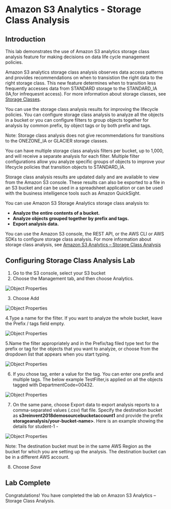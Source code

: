 # Amazon S3 Analytics - Storage Class Analysis

## Introduction
This lab demonstrates the use of Amazon S3 analytics storage class analysis feature for making decisions on data life cycle management policies.

Amazon S3 analytics storage class analysis observes data access patterns and provides recommendations on when to transistion the right data to the right storage class. This new feature determines when to transition less frequently accesses data from STANDARD storage to the STANDARD_IA (IA,for infrequesnt access). For more information about storage classes, see [Storage Classes](https://docs.aws.amazon.com/AmazonS3/latest/dev/storage-class-intro.html).

You can use the storage class analysis results for improving the lifecycle policies. You can configure storage class analysis to analyze all the objects in a bucket or you can configure filters to group objects together for analysis by common prefix, by object tags or by both prefix and tags. 


Note: Storage class analysis does not give recommendations for transitions to the ONEZONE_IA or GLACIER storage classes.

You can have multiple storage class analysis filters per bucket, up to 1,000, and will receive a separate analysis for each filter. Multiple filter configurations allow you analyze specific groups of objects to improve your lifecycle policies that transition objects to STANDARD_IA.

Storage class analysis results are updated daily and are available to view from the Amazon S3 console. These results can also be exported to a file in an S3 bucket and can be used in a spreadsheet application or can be used with the business intelligence tools such as Amazon QuickSight.

You can use Amazon S3 Storage Analytics storage class analysis to:
* **Analyze the entire contents of a bucket.**
* **Analyze objects grouped together by prefix and tags.**
* **Export analysis data.**

You can use the Amazon S3 console, the REST API, or the AWS CLI or AWS SDKs to configure storage class analysis. For more information about storage class analysis, see [Amazon S3 Analytics – Storage Class Analysis](https://docs.aws.amazon.com/AmazonS3/latest/dev/analytics-storage-class.html)

## Configuring Storage Class Analysis Lab

1. Go to the S3 console, select your S3 bucket
2. Choose the Management tab, and then choose Analytics.

![Object Properties](../images/SA-choose-management-tab.png)

3. Choose Add

![Object Properties](../images/SA-storage-class-analysis-add-filter.png)

4.Type a name for the filter. If you want to analyze the whole bucket, leave the Prefix / tags field empty.

![Object Properties](../images/SA-storage-class-analysis-filter.png)

5.Name the filter appropriately and in the Prefix/tag filed type text for the prefix or tag for the objects that you want to analyze, or choose from the dropdown list that appears when you start typing.

![Object Properties](../images/SA-storage-class-analysis-prefix.png)

6. If you chose tag, enter a value for the tag. You can enter one prefix and multiple tags. The below example TestFilter,is applied on all the objects tagged with DepartmentCode=00432.

![Object Properties](../images/SA-storage-class-analysis-tag.png)

7. On the same pane, choose Export data to export analysis reports to a comma-separated values (.csv) flat file. Specify the destination bucket as **s3reinvent2018demosourcebucketaccount1** and provide the prefix **storageanalysis/your-bucket-name>**. Here is an example showing the details for student-1 - 
  
![Object Properties](../images/SA-storage-class-analysis-export-1.png)   

Note: The destination bucket must be in the same AWS Region as the bucket for which you are setting up the analysis. The destination bucket can be in a different AWS account.

8. Choose *Save*

## Lab Complete

Congratulations! You have completed the lab on Amazon S3 Analytics – Storage Class Analysis.





